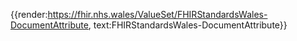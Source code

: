 <div class="warning"><span class="ImplementWarn"></span></div>

{{render:https://fhir.nhs.wales/ValueSet/FHIRStandardsWales-DocumentAttribute, text:FHIRStandardsWales-DocumentAttribute}}